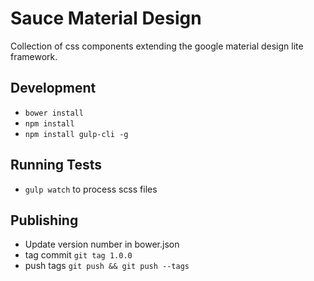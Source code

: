 # Sauce Material Design

Collection of css components extending the google material design lite framework.

## Development

- `bower install`
- `npm install`
- `npm install gulp-cli -g`

## Running Tests

- `gulp watch` to process scss files

## Publishing

- Update version number in bower.json
- tag commit `git tag 1.0.0`
- push tags `git push && git push --tags`
